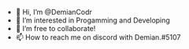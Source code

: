 - 👋 Hi, I’m @DemianCodr
- 👀 I’m interested in Progamming and Developing
- 💞️ I’m free to collaborate!
- 📫 How to reach me on discord with Demian.#5107

<!---
DemianCodr/DemianCodr is a ✨ special ✨ repository because its `README.md` (this file) appears on your GitHub profile.
You can click the Preview link to take a look at your changes.
--->
